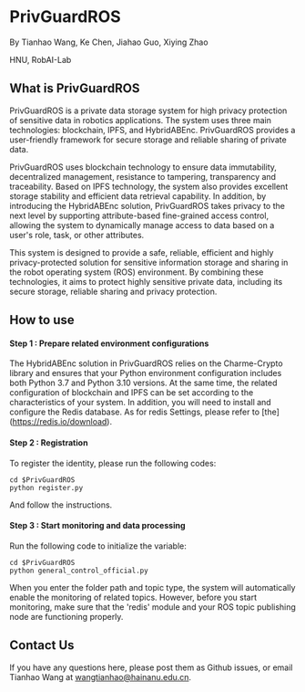 # PrivGuardROS

By Tianhao Wang, Ke Chen, Jiahao Guo, Xiying Zhao

HNU, RobAI-Lab

## What is PrivGuardROS
PrivGuardROS is a private data storage system for high privacy protection of sensitive data in robotics applications. The system uses three main technologies: blockchain, IPFS, and HybridABEnc. PrivGuardROS provides a user-friendly framework for secure storage and reliable sharing of private data.

PrivGuardROS uses blockchain technology to ensure data immutability, decentralized management, resistance to tampering, transparency and traceability. Based on IPFS technology, the system also provides excellent storage stability and efficient data retrieval capability. In addition, by introducing the HybridABEnc solution, PrivGuardROS takes privacy to the next level by supporting attribute-based fine-grained access control, allowing the system to dynamically manage access to data based on a user's role, task, or other attributes.

This system is designed to provide a safe, reliable, efficient and highly privacy-protected solution for sensitive information storage and sharing in the robot operating system (ROS) environment. By combining these technologies, it aims to protect highly sensitive private data, including its secure storage, reliable sharing and privacy protection.

## How to use

#### Step 1 : Prepare related environment configurations
The HybridABEnc solution in PrivGuardROS relies on the Charme-Crypto library and ensures that your Python environment configuration includes both Python 3.7 and Python 3.10 versions. At the same time, the related configuration of blockchain and IPFS can be set according to the characteristics of your system. In addition, you will need to install and configure the Redis database. As for redis Settings, please refer to [the] (https://redis.io/download).

#### Step 2 : Registration
To register the identity, please run the following codes:

```
cd $PrivGuardROS
python register.py
```

And follow the instructions.

#### Step 3 : Start monitoring and data processing

Run the following code to initialize the variable:

```
cd $PrivGuardROS
python general_control_official.py
```

When you enter the folder path and topic type, the system will automatically enable the monitoring of related topics. However, before you start monitoring, make sure that the 'redis' module and your ROS topic publishing node are functioning properly.

## Contact Us
If you have any questions here, please post them as Github issues, or email Tianhao Wang at [wangtianhao@hainanu.edu.cn](mailto:wangtianhao@hainanu.edu.cn).
